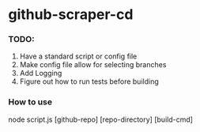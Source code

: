 github-scraper-cd
=====================

### TODO:
1. Have a standard script or config file
2. Make config file allow for selecting branches
3. Add Logging
4. Figure out how to run tests before building

### How to use

node script.js [github-repo] [repo-directory] [build-cmd]
